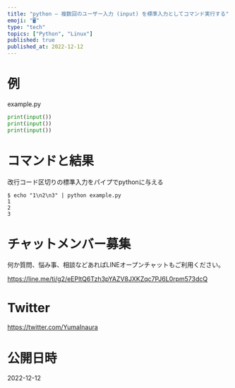 ```yaml
---
title: "python – 複数回のユーザー入力 (input) を標準入力としてコマンド実行する"
emoji: "🖥"
type: "tech"
topics: ["Python", "Linux"]
published: true
published_at: 2022-12-12
---
```


# 例

example.py

```python
print(input())
print(input())
print(input())
```

# コマンドと結果

改行コード区切りの標準入力をパイプでpythonに与える

```
$ echo "1\n2\n3" | python example.py
1
2
3
```


# チャットメンバー募集


何か質問、悩み事、相談などあればLINEオープンチャットもご利用ください。

https://line.me/ti/g2/eEPltQ6Tzh3pYAZV8JXKZqc7PJ6L0rpm573dcQ


# Twitter

https://twitter.com/YumaInaura


# 公開日時

2022-12-12
